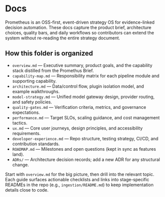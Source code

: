 # Docs

Prometheus is an OSS-first, event-driven strategy OS for evidence-linked decision
automation. These docs capture the product brief, architecture choices, quality
bars, and daily workflows so contributors can extend the system without
re-reading the entire strategy document.

## How this folder is organized

- `overview.md` &mdash; Executive summary, product goals, and the capability stack
  distilled from the Promethus Brief.
- `capability-map.md` &mdash; Responsibility matrix for each pipeline module and
  supporting capability.
- `architecture.md` &mdash; Data/control flow, plugin isolation model, and example
  walkthroughs.
- `model-strategy.md` &mdash; Unified model gateway design, provider routing, and
  safety policies.
- `quality-gates.md` &mdash; Verification criteria, metrics, and governance
  expectations.
- `performance.md` &mdash; Target SLOs, scaling guidance, and cost management
  tactics.
- `ux.md` &mdash; Core user journeys, design principles, and accessibility
  requirements.
- `developer-experience.md` &mdash; Repo structure, testing strategy, CI/CD, and
  contribution standards.
- `ROADMAP.md` &mdash; Milestones and open questions (kept in sync as features
  land).
- `ADRs/` &mdash; Architecture decision records; add a new ADR for any structural
  change.

Start with `overview.md` for the big picture, then drill into the relevant
topic. Each guide surfaces actionable checklists and links into stage-specific
READMEs in the repo (e.g., `ingestion/README.md`) to keep implementation
details close to code.
